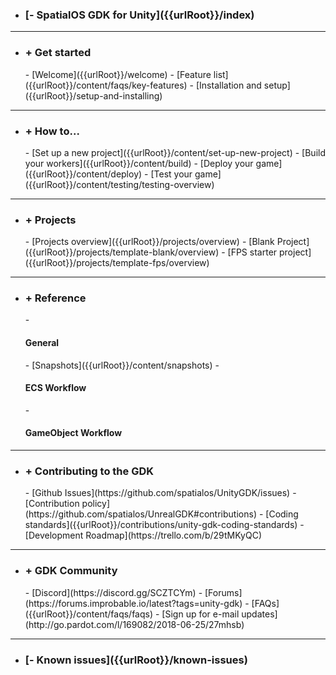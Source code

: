 - <h3>[- SpatialOS GDK for Unity]({{urlRoot}}/index)</h3>

 ***
- <h3>+ Get started</h3>
    - [Welcome]({{urlRoot}}/welcome)
    - [Feature list]({{urlRoot}}/content/faqs/key-features)
    - [Installation and setup]({{urlRoot}}/setup-and-installing)

 ***
- <h3>+ How to...</h3>
    - [Set up a new project]({{urlRoot}}/content/set-up-new-project)
    - [Build your workers]({{urlRoot}}/content/build)
    - [Deploy your game]({{urlRoot}}/content/deploy)
    - [Test your game]({{urlRoot}}/content/testing/testing-overview)

***
- <h3>+ Projects</h3>
    - [Projects overview]({{urlRoot}}/projects/overview)
    - [Blank Project]({{urlRoot}}/projects/template-blank/overview)
    - [FPS starter project]({{urlRoot}}/projects/template-fps/overview)

 ***
- <h3>+ Reference</h3>
    - <h4> General</h4>
        - [Snapshots]({{urlRoot}}/content/snapshots)
    - <h4> ECS Workflow</h4>
    - <h4> GameObject Workflow</h4>

 ***
- <h3>+ Contributing to the GDK</h3>
    - [Github Issues](https://github.com/spatialos/UnityGDK/issues)
    - [Contribution policy](https://github.com/spatialos/UnrealGDK#contributions)
    - [Coding standards]({{urlRoot}}/contributions/unity-gdk-coding-standards)
    - [Development Roadmap](https://trello.com/b/29tMKyQC)

***
- <h3>+ GDK Community</h3>
    - [Discord](https://discord.gg/SCZTCYm)
    - [Forums](https://forums.improbable.io/latest?tags=unity-gdk)
    - [FAQs]({{urlRoot}}/content/faqs/faqs)
    - [Sign up for e-mail updates](http://go.pardot.com/l/169082/2018-06-25/27mhsb)

 ***
- <h3>[- Known issues]({{urlRoot}}/known-issues)</h3>
